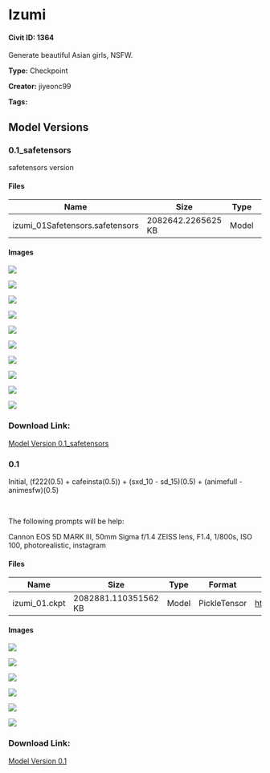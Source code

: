 # Izumi

#### Civit ID: 1364

<p>Generate beautiful Asian girls, NSFW.</p>

**Type:** Checkpoint

**Creator:** jiyeonc99

**Tags:** 

## Model Versions

### 0.1_safetensors

<p>safetensors version</p>

#### Files

| Name | Size | Type | Format | Download Url | AutoV1 | AutoV2 | SHA256 | CRC32 | BLAKE3 |
| --- | --- | --- | --- | --- | --- | --- | --- | --- | --- |
| izumi_01Safetensors.safetensors | 2082642.2265625 KB | Model | SafeTensor | https://civitai.com/api/download/models/2254 | C785DFF0 | BE4E17FFC5 | BE4E17FFC57E50CF0DC5802FC544D02642B36C229CE3114DE2CAEBC9D90385A3 | 3B12225A | 015A117C17242B7145F98D6A72464598716B6BCB020BDED3DA1EBD2C1EB88E03 |

#### Images

<p><img src="https://image.civitai.com/xG1nkqKTMzGDvpLrqFT7WA/ebeb83c1-1e13-4d11-4e0c-6463a77c7f00/width=450/17176.jpeg" /></p>

<p><img src="https://image.civitai.com/xG1nkqKTMzGDvpLrqFT7WA/c155805c-d8e3-40e0-9cb4-9d02c47bd100/width=450/17178.jpeg" /></p>

<p><img src="https://image.civitai.com/xG1nkqKTMzGDvpLrqFT7WA/ef3e7020-cb8e-4d2b-875c-dd1b6dff2c00/width=450/17177.jpeg" /></p>

<p><img src="https://image.civitai.com/xG1nkqKTMzGDvpLrqFT7WA/4333c2a8-23cc-4e82-0f7f-4fd278cd4600/width=450/17175.jpeg" /></p>

<p><img src="https://image.civitai.com/xG1nkqKTMzGDvpLrqFT7WA/66fe234e-e27e-42a0-7b71-d909bd3c6800/width=450/17174.jpeg" /></p>

<p><img src="https://image.civitai.com/xG1nkqKTMzGDvpLrqFT7WA/d2ab1852-5741-417e-911c-39fdbc80f100/width=450/17173.jpeg" /></p>

<p><img src="https://image.civitai.com/xG1nkqKTMzGDvpLrqFT7WA/370a5be4-16d4-4957-30b5-3e40c9a2e100/width=450/17172.jpeg" /></p>

<p><img src="https://image.civitai.com/xG1nkqKTMzGDvpLrqFT7WA/e6bb5052-de75-4999-aac1-a38e9a45cc00/width=450/17171.jpeg" /></p>

<p><img src="https://image.civitai.com/xG1nkqKTMzGDvpLrqFT7WA/48434fb8-67f8-4969-7a75-227156c59200/width=450/17170.jpeg" /></p>

<p><img src="https://image.civitai.com/xG1nkqKTMzGDvpLrqFT7WA/8138bbde-30ac-4ad8-556f-90aa538e0c00/width=450/17169.jpeg" /></p>

### Download Link:

[Model Version 0.1_safetensors](https://civitai.com/api/download/models/2254)

### 0.1

<p>Initial, (f222(0.5) + cafeinsta(0.5)) + (sxd_10 - sd_15)(0.5) + (animefull - animesfw)(0.5)</p><p><br /></p><p>The following prompts will be help:</p><p>Cannon EOS 5D MARK III, 50mm Sigma f/1.4 ZEISS lens, F1.4, 1/800s, ISO 100, photorealistic, instagram</p>

#### Files

| Name | Size | Type | Format | Download Url | AutoV1 | AutoV2 | SHA256 | CRC32 | BLAKE3 |
| --- | --- | --- | --- | --- | --- | --- | --- | --- | --- |
| izumi_01.ckpt | 2082881.110351562 KB | Model | PickleTensor | https://civitai.com/api/download/models/1448 | B5BAA637 | CCFF4EFD5F | CCFF4EFD5FDA253637BB565AA0FE3EE03FA3DCA7C1F781BDA3ABB74F032AA8DB | 9893E3CA | 58ABBBDB6CC11A65D7934F644A3DC4678054A3B7C50499568F4133F96E4E4524 |

#### Images

<p><img src="https://image.civitai.com/xG1nkqKTMzGDvpLrqFT7WA/e488409f-2f76-4e06-76b6-73b84728b300/width=450/12525.jpeg" /></p>

<p><img src="https://image.civitai.com/xG1nkqKTMzGDvpLrqFT7WA/c8965d3a-f5e0-4e54-627b-04cb894c8400/width=450/12524.jpeg" /></p>

<p><img src="https://image.civitai.com/xG1nkqKTMzGDvpLrqFT7WA/d550fe44-f612-4c54-5fa1-5017159bc300/width=450/12522.jpeg" /></p>

<p><img src="https://image.civitai.com/xG1nkqKTMzGDvpLrqFT7WA/76c8e60c-1ea8-45ce-9ad5-9d3a90225700/width=450/12521.jpeg" /></p>

<p><img src="https://image.civitai.com/xG1nkqKTMzGDvpLrqFT7WA/41e2645a-5010-4c91-bc70-216b61647a00/width=450/12520.jpeg" /></p>

<p><img src="https://image.civitai.com/xG1nkqKTMzGDvpLrqFT7WA/15a18a77-b2c0-4120-3d38-dbde1e2e2900/width=450/12519.jpeg" /></p>

### Download Link:

[Model Version 0.1](https://civitai.com/api/download/models/1448)

